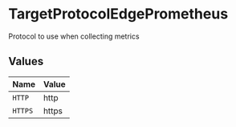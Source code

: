 # TargetProtocolEdgePrometheus

Protocol to use when collecting metrics


## Values

| Name    | Value   |
| ------- | ------- |
| `HTTP`  | http    |
| `HTTPS` | https   |